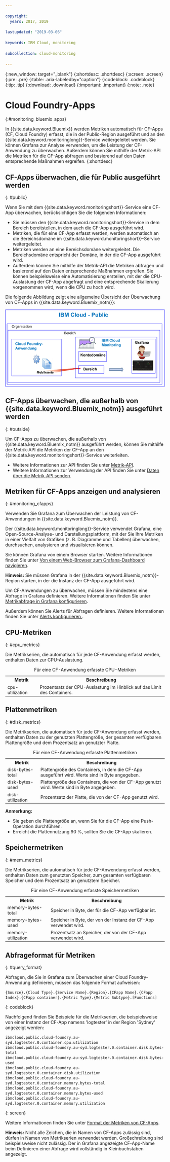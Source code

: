 ```yaml
---

copyright:
  years: 2017, 2019

lastupdated: "2019-03-06"

keywords: IBM Cloud, monitoring

subcollection: cloud-monitoring

---
```


{:new_window: target="_blank"}
{:shortdesc: .shortdesc}
{:screen: .screen}
{:pre: .pre}
{:table: .aria-labeledby="caption"}
{:codeblock: .codeblock}
{:tip: .tip}
{:download: .download}
{:important: .important}
{:note: .note}


# Cloud Foundry-Apps
 {:#monitoring_bluemix_apps}

In {{site.data.keyword.Bluemix}} werden Metriken automatisch für CF-Apps (CF, Cloud Foundry) erfasst, die in der Public-Region ausgeführt und an den {{site.data.keyword.monitoringlong}}-Service weitergeleitet werden. Sie können Grafana zur Analyse verwenden, um die Leistung der CF-Anwendung zu überwachen. Außerdem können Sie mithilfe der Metrik-API die Metriken für die CF-App abfragen und basierend auf den Daten entsprechende Maßnahmen ergreifen.
{:shortdesc}


## CF-Apps überwachen, die für Public ausgeführt werden
{: #public}


Wenn Sie mit dem {{site.data.keyword.monitoringshort}}-Service eine CF-App überwachen, berücksichtigen Sie die folgenden Informationen:

* Sie müssen den {{site.data.keyword.monitoringshort}}-Service in dem Bereich bereitstellen, in dem auch die CF-App ausgeführt wird.
* Metriken, die für eine CF-App erfasst werden, werden automatisch an die Bereichsdomäne im {{site.data.keyword.monitoringshort}}-Service weitergeleitet. 
* Metriken werden an eine Bereichsdomäne weitergeleitet. Die Bereichsdomäne entspricht der Domäne, in der die CF-App ausgeführt wird. 
* Außerdem können Sie mithilfe der Metrik-API die Metriken abfragen und basierend auf den Daten entsprechende Maßnahmen ergreifen. Sie können beispielsweise eine Automatisierung erstellen, mit der die CPU-Auslastung der CF-App abgefragt und eine entsprechende Skalierung vorgenommen wird, wenn die CPU zu hoch wird.

Die folgende Abbildung zeigt eine allgemeine Übersicht der Überwachung von CF-Apps in {{site.data.keyword.Bluemix_notm}}:

![Allgemeine Übersicht der Überwachung von CF-Apps in {{site.data.keyword.Bluemix_notm}}](images/cfapp_metrics_ov.png "Allgemeine Übersicht der Überwachung von CF-Apps in {{site.data.keyword.Bluemix_notm}}")

## CF-Apps überwachen, die außerhalb von {{site.data.keyword.Bluemix_notm}} ausgeführt werden
{: #outside}

Um CF-Apps zu überwachen, die außerhalb von {{site.data.keyword.Bluemix_notm}} ausgeführt werden, können Sie mithilfe der Metrik-API die Metriken der CF-App an den {{site.data.keyword.monitoringshort}}-Service weiterleiten.

* Weitere Informationen zur API finden Sie unter [Metrik-API](https://console.bluemix.net/apidocs/927-ibm-cloud-monitoring-metrics-api?&language=node#introduction).
* Weitere Informationen zur Verwendung der API finden Sie unter [Daten über die Metrik-API senden](/docs/services/cloud-monitoring/send-metrics/send_data_api.html#send_data_api).




## Metriken für CF-Apps anzeigen und analysieren
{: #monitoring_cfapps}

Verwenden Sie Grafana zum Überwachen der Leistung von CF-Anwendungen in {{site.data.keyword.Bluemix_notm}}. 

Der {{site.data.keyword.monitoringlong}}-Service verwendet Grafana, eine Open-Source-Analyse- und Darstellungsplattform, mit der Sie Ihre Metriken in einer Vielfalt von Grafiken (z. B. Diagramme und Tabellen) überwachen, durchsuchen, analysieren und visualisieren können.

Sie können Grafana von einem Browser starten. Weitere Informationen finden Sie unter [Von einem Web-Browser zum Grafana-Dashboard navigieren](/docs/services/cloud-monitoring/grafana/navigating_grafana.html#launch_grafana_from_browser).

**Hinweis:** Sie müssen Grafana in der {{site.data.keyword.Bluemix_notm}}-Region starten, in der die Instanz der CF-App ausgeführt wird.


Um CF-Anwendungen zu überwachen, müssen Sie mindestens eine Abfrage in Grafana definieren. Weitere Informationen finden Sie unter [Metrikabfrage in Grafana konfigurieren](/docs/services/cloud-monitoring/grafana/define_query.html#define_query). 

Außerdem können Sie Alerts für Abfragen definieren. Weitere Informationen finden Sie unter [Alerts konfigurieren ](/docs/services/cloud-monitoring/config_alerts_ov.html#config_alerts_ov).



## CPU-Metriken
{: #cpu_metrics}

Die Metrikserien, die automatisch für jede CF-Anwendung erfasst werden, enthalten Daten zur CPU-Auslastung.


<table>
  <caption>Für eine CF-Anwendung erfasste CPU-Metriken</caption>
  <tr>
    <th>Metrik</th>
    <th>Beschreibung</th>
  </tr>
  <tr>
    <td>cpu-utilization</td>
    <td>Prozentsatz der CPU-Auslastung im Hinblick auf das Limit des Containers.</td>
  </tr>
</table>


## Plattenmetriken
{: #disk_metrics}

Die Metrikserien, die automatisch für jede CF-Anwendung erfasst werden, enthalten Daten zu der genutzten Plattengröße, der gesamten verfügbaren Plattengröße und dem Prozentsatz an genutzter Platte.


<table>
  <caption>Für eine CF-Anwendung erfasste Plattenmetriken</caption>
  <tr>
    <th>Metrik</th>
    <th>Beschreibung</th>
  </tr>
  <tr>
    <td>disk-bytes-total</td>
    <td>Plattengröße des Containers, in dem die CF-App ausgeführt wird. Werte sind in Byte angegeben.</td>
  </tr>
  <tr>
    <td>disk-bytes-used</td>
    <td>Plattengröße des Containers, die von der CF-App genutzt wird. Werte sind in Byte angegeben.</td>
  </tr>
  <tr>
    <td>disk-utilization</td>
    <td>Prozentsatz der Platte, die von der CF-App genutzt wird.</td>
  </tr>
</table>

**Anmerkung:** 

* Sie geben die Plattengröße an, wenn Sie für die CF-App eine Push-Operation durchführen.
* Erreicht die Plattennutzung 90 %, sollten Sie die CF-App skalieren.

## Speichermetriken
{: #mem_metrics}

Die Metrikserien, die automatisch für jede CF-Anwendung erfasst werden, enthalten Daten zum genutzten Speicher, zum gesamten verfügbaren Speicher und dem Prozentsatz an genutztem Speicher.

<table>
  <caption>Für eine CF-Anwendung erfasste Speichermetriken</caption>
  <tr>
    <th>Metrik</th>
    <th>Beschreibung</th>
  </tr>
  <tr>
    <td>memory-bytes-total</td>
    <td>Speicher in Byte, der für die CF-App verfügbar ist.</td>
  </tr>
  <tr>
    <td>memory-bytes-used</td>
    <td>Speicher in Byte, der von der Instanz der CF-App verwendet wird.</td>
  </tr>
  <tr>
    <td>memory-utilization</td>
    <td>Prozentsatz an Speicher, der von der CF-App verwendet wird.</td>
  </tr>
</table>


## Abfrageformat für Metriken
{: #query_format}


Abfragen, die Sie in Grafana zum Überwachen einer Cloud Foundry-Anwendung definieren, müssen das folgende Format aufweisen: 

```
{Source}.{Cloud Type}.{Service Name}.{Region}.{CFapp Name}.{CFapp Index}.{CFapp container}.{Metric Type}.{Metric Subtype}.[Functions]
```
{: codeblock}

Nachfolgend finden Sie Beispiele für die Metrikserien, die beispielsweise von einer Instanz der CF-App namens 'logtester' in der Region 'Sydney' angezeigt werden:

```
ibmcloud.public.cloud-foundry.au-syd.logtester.0.container.cpu.utilization
ibmcloud.public.cloud-foundry.au-syd.logtester.0.container.disk.bytes-total
ibmcloud.public.cloud-foundry.au-syd.logtester.0.container.disk.bytes-used
ibmcloud.public.cloud-foundry.au-syd.logtester.0.container.disk.utilization
ibmcloud.public.cloud-foundry.au-syd.logtester.0.container.memory.bytes-total
ibmcloud.public.cloud-foundry.au-syd.logtester.0.container.memory.bytes-used
ibmcloud.public.cloud-foundry.au-syd.logtester.0.container.memory.utilization
```
{: screen}

Weitere Informationen finden Sie unter [Format der Metriken von CF-Apps](/docs/services/cloud-monitoring/reference/cfapps_metrics_format.html#cfapps_metrics_format).

**Hinweis:** Nicht alle Zeichen, die in Namen von CF-Apps zulässig sind, dürfen in Namen von Metrikserien verwendet werden. Großschreibung sind beispielsweise nicht zulässig. Der in Grafana angezeigte CF-App-Name beim Definieren einer Abfrage wird vollständig in Kleinbuchstaben angezeigt.




